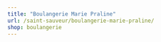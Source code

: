 ```yaml
---
title: "Boulangerie Marie Praline"
url: /saint-sauveur/boulangerie-marie-praline/
shop: boulangerie
---
```

